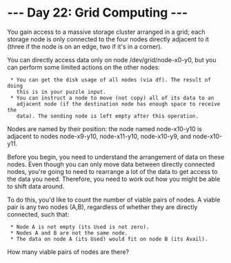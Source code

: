 # --- Day 22: Grid Computing ---

   You gain access to a massive storage cluster arranged in a grid; each
   storage node is only connected to the four nodes directly adjacent to it
   (three if the node is on an edge, two if it's in a corner).

   You can directly access data only on node /dev/grid/node-x0-y0, but you
   can perform some limited actions on the other nodes:

     * You can get the disk usage of all nodes (via df). The result of doing
       this is in your puzzle input.
     * You can instruct a node to move (not copy) all of its data to an
       adjacent node (if the destination node has enough space to receive the
       data). The sending node is left empty after this operation.

   Nodes are named by their position: the node named node-x10-y10 is adjacent
   to nodes node-x9-y10, node-x11-y10, node-x10-y9, and node-x10-y11.

   Before you begin, you need to understand the arrangement of data on these
   nodes. Even though you can only move data between directly connected
   nodes, you're going to need to rearrange a lot of the data to get access
   to the data you need. Therefore, you need to work out how you might be
   able to shift data around.

   To do this, you'd like to count the number of viable pairs of nodes. A
   viable pair is any two nodes (A,B), regardless of whether they are
   directly connected, such that:

     * Node A is not empty (its Used is not zero).
     * Nodes A and B are not the same node.
     * The data on node A (its Used) would fit on node B (its Avail).

   How many viable pairs of nodes are there?

